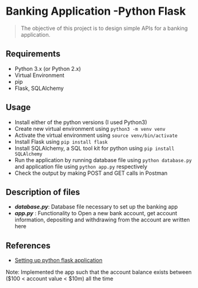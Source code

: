 # Banking Application -Python Flask

 > The objective of this project is to design simple APIs for a banking application.  
 
## Requirements

 - Python 3.x (or Python 2.x)
 - Virtual Environment
 - pip
 - Flask, SQLAlchemy

## Usage

 - Install either of the python versions (I used Python3)
 - Create new virtual environment using ``` python3 -m venv venv ```
 - Activate the virtual environment using ``` source venv/bin/activate ```
 - Install Flask using ``` pip install flask ```
 - Install SQLAlchemy, a SQL tool kit for python using ``` pip install SQLAlchemy ```
 - Run the application by running database file using ``` python database.py ``` and application file using ``` python app.py ``` respectively
 - Check the output by making POST and GET calls in Postman 

## Description of files

 - ***database.py***: Database file necessary to set up the banking app
 - ***app.py*** : Functionality to Open a new bank account, get account information, depositing and withdrawing from the account are written here
 
## References

 - [Setting up python flask application](http://www.patricksoftwareblog.com/steps-for-starting-a-new-flask-project-using-python3/)
 
Note: Implemented the app such that the account balance exists between ($100 < account value < $10m) all the time



 
 

